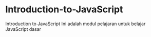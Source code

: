 # Introduction-to-JavaScript
Introduction to JavaScript 
Ini adalah modul pelajaran untuk belajar JavaScript dasar
